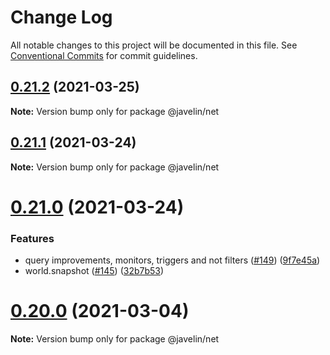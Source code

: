 # Change Log

All notable changes to this project will be documented in this file.
See [Conventional Commits](https://conventionalcommits.org) for commit guidelines.

## [0.21.2](https://github.com/3mcd/javelin/compare/v0.21.1...v0.21.2) (2021-03-25)

**Note:** Version bump only for package @javelin/net





## [0.21.1](https://github.com/3mcd/javelin/compare/v0.21.0...v0.21.1) (2021-03-24)

**Note:** Version bump only for package @javelin/net





# [0.21.0](https://github.com/3mcd/javelin/compare/v0.20.0...v0.21.0) (2021-03-24)


### Features

* query improvements, monitors, triggers and not filters ([#149](https://github.com/3mcd/javelin/issues/149)) ([9f7e45a](https://github.com/3mcd/javelin/commit/9f7e45a9d6ee42b46f0f537e8f798c7c70b34388))
* world.snapshot ([#145](https://github.com/3mcd/javelin/issues/145)) ([32b7b53](https://github.com/3mcd/javelin/commit/32b7b533e061a62343d6532281949bd8db5ea602))





# [0.20.0](https://github.com/3mcd/javelin/compare/v0.19.4...v0.20.0) (2021-03-04)

**Note:** Version bump only for package @javelin/net
